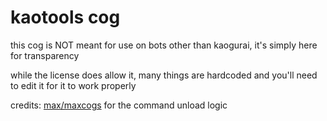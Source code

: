 # kaotools cog

this cog is NOT meant for use on bots other than kaogurai, it's simply here for transparency

while the license does allow it, many things are hardcoded and you'll need to edit it for it to work properly

credits:
[max/maxcogs](https://github.com/maxbooiii/maxcogs/blob/master/ping/ping.py#L28) for the command unload logic
